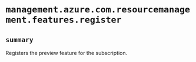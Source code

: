 # `management.azure.com.resourcemanagement.features.register`

## `summary`
Registers the preview feature for the subscription.


